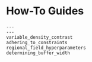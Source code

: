 # How-To Guides

```{nbgallery}
---
---
variable_density_contrast
adhering_to_constraints
regional_field_hyperparameters
determining_buffer_width
```
